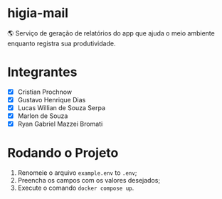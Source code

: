 # higia-mail
🌎 Serviço de geração de relatórios do app que ajuda o meio ambiente enquanto registra sua produtividade.

# Integrantes

- [x] Cristian Prochnow
- [x] Gustavo Henrique Dias
- [x] Lucas Willian de Souza Serpa
- [x] Marlon de Souza
- [x] Ryan Gabriel Mazzei Bromati

# Rodando o Projeto

1. Renomeie o arquivo `example.env` to `.env`;
2. Preencha os campos com os valores desejados;
3. Execute o comando `docker compose up`.
